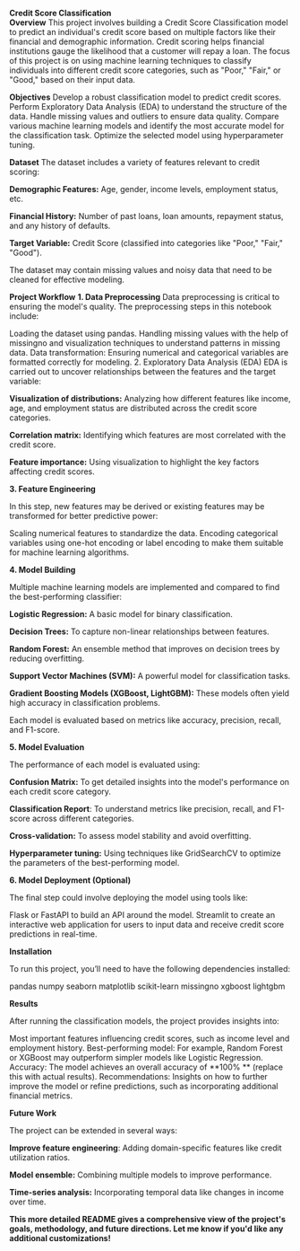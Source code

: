 
**Credit Score Classification**
<br>
**Overview**
This project involves building a Credit Score Classification model to predict an individual's credit score based on multiple factors like their financial and demographic information. Credit scoring helps financial institutions gauge the likelihood that a customer will repay a loan. The focus of this project is on using machine learning techniques to classify individuals into different credit score categories, such as "Poor," "Fair," or "Good," based on their input data.

**Objectives**
Develop a robust classification model to predict credit scores.
Perform Exploratory Data Analysis (EDA) to understand the structure of the data.
Handle missing values and outliers to ensure data quality.
Compare various machine learning models and identify the most accurate model for the classification task.
Optimize the selected model using hyperparameter tuning.

**Dataset**
The dataset includes a variety of features relevant to credit scoring:

**Demographic Features:** Age, gender, income levels, employment status, etc.

**Financial History:** Number of past loans, loan amounts, repayment status, and any history of defaults.

**Target Variable:** Credit Score (classified into categories like "Poor," "Fair," "Good").

The dataset may contain missing values and noisy data that need to be cleaned for effective modeling.

**Project Workflow**
**1. Data Preprocessing**
Data preprocessing is critical to ensuring the model's quality. The preprocessing steps in this notebook include:

Loading the dataset using pandas.
Handling missing values with the help of missingno and visualization techniques to understand patterns in missing data.
Data transformation: Ensuring numerical and categorical variables are formatted correctly for modeling.
2. Exploratory Data Analysis (EDA)
EDA is carried out to uncover relationships between the features and the target variable:

**Visualization of distributions:** Analyzing how different features like income, age, and employment status are distributed across the credit score categories.

**Correlation matrix:** Identifying which features are most correlated with the credit score.

**Feature importance:** Using visualization to highlight the key factors affecting credit scores.

**3. Feature Engineering**

In this step, new features may be derived or existing features may be transformed for better predictive power:

Scaling numerical features to standardize the data.
Encoding categorical variables using one-hot encoding or label encoding to make them suitable for machine learning algorithms.

**4. Model Building**

Multiple machine learning models are implemented and compared to find the best-performing classifier:

**Logistic Regression:** A basic model for binary classification.

**Decision Trees:** To capture non-linear relationships between features.

**Random Forest:** An ensemble method that improves on decision trees by reducing overfitting.

**Support Vector Machines (SVM):** A powerful model for classification tasks.

**Gradient Boosting Models (XGBoost, LightGBM):** These models often yield high accuracy in classification problems.

Each model is evaluated based on metrics like accuracy, precision, recall, and F1-score.

**5. Model Evaluation**

The performance of each model is evaluated using:

**Confusion Matrix:** To get detailed insights into the model's performance on each credit score category.

**Classification Report**: To understand metrics like precision, recall, and F1-score across different categories.

**Cross-validation:** To assess model stability and avoid overfitting.

**Hyperparameter tuning:** Using techniques like GridSearchCV to optimize the parameters of the best-performing model.

**6. Model Deployment (Optional)**

The final step could involve deploying the model using tools like:

Flask or FastAPI to build an API around the model.
Streamlit to create an interactive web application for users to input data and receive credit score predictions in real-time.

**Installation**

To run this project, you’ll need to have the following dependencies installed:

pandas
numpy
seaborn
matplotlib
scikit-learn
missingno
xgboost
lightgbm

**Results**


After running the classification models, the project provides insights into:

Most important features influencing credit scores, such as income level and employment history.
Best-performing model: For example, Random Forest or XGBoost may outperform simpler models like Logistic Regression.
Accuracy: The model achieves an overall accuracy of  **100% ** (replace this with actual results).
Recommendations: Insights on how to further improve the model or refine predictions, such as incorporating additional financial metrics.

**Future Work**

The project can be extended in several ways:

**Improve feature engineering**: Adding domain-specific features like credit utilization ratios.

**Model ensemble:** Combining multiple models to improve performance.

**Time-series analysis:** Incorporating temporal data like changes in income over time.


**This more detailed README gives a comprehensive view of the project's goals, methodology, and future directions. Let me know if you'd like any additional customizations!**
